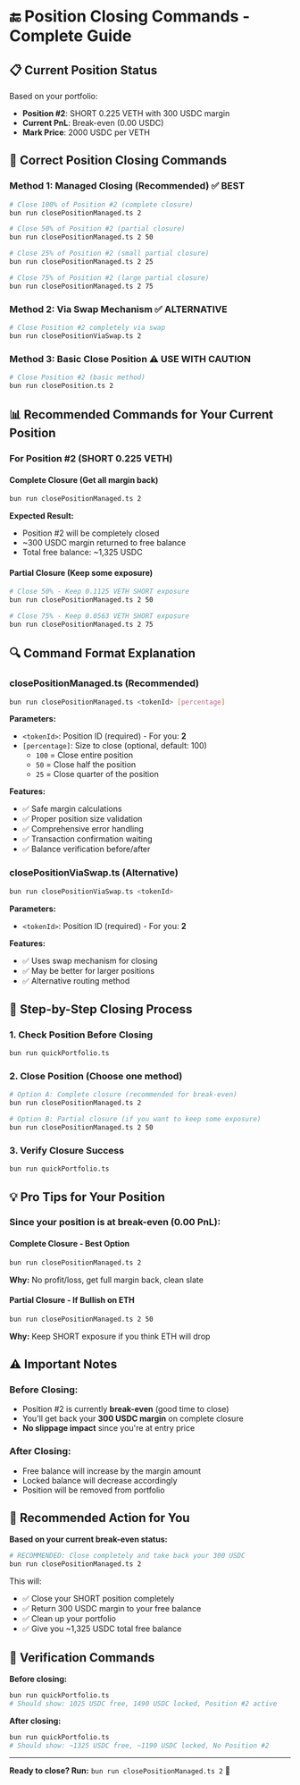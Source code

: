 # 🔚 Position Closing Commands - Complete Guide

## 📋 Current Position Status
Based on your portfolio:
- **Position #2**: SHORT 0.225 VETH with 300 USDC margin
- **Current PnL**: Break-even (0.00 USDC)
- **Mark Price**: 2000 USDC per VETH

## 🎯 **Correct Position Closing Commands**

### **Method 1: Managed Closing (Recommended)** ✅ **BEST**
```bash
# Close 100% of Position #2 (complete closure)
bun run closePositionManaged.ts 2

# Close 50% of Position #2 (partial closure)
bun run closePositionManaged.ts 2 50

# Close 25% of Position #2 (small partial closure)
bun run closePositionManaged.ts 2 25

# Close 75% of Position #2 (large partial closure)
bun run closePositionManaged.ts 2 75
```

### **Method 2: Via Swap Mechanism** ✅ **ALTERNATIVE**
```bash
# Close Position #2 completely via swap
bun run closePositionViaSwap.ts 2
```

### **Method 3: Basic Close Position** ⚠️ **USE WITH CAUTION**
```bash
# Close Position #2 (basic method)
bun run closePosition.ts 2
```

## 📊 **Recommended Commands for Your Current Position**

### **For Position #2 (SHORT 0.225 VETH)**

#### **Complete Closure (Get all margin back)**
```bash
bun run closePositionManaged.ts 2
```
**Expected Result:**
- Position #2 will be completely closed
- ~300 USDC margin returned to free balance
- Total free balance: ~1,325 USDC

#### **Partial Closure (Keep some exposure)**
```bash
# Close 50% - Keep 0.1125 VETH SHORT exposure
bun run closePositionManaged.ts 2 50

# Close 75% - Keep 0.0563 VETH SHORT exposure  
bun run closePositionManaged.ts 2 75
```

## 🔍 **Command Format Explanation**

### **closePositionManaged.ts** (Recommended)
```bash
bun run closePositionManaged.ts <tokenId> [percentage]
```

**Parameters:**
- `<tokenId>`: Position ID (required) - For you: **2**
- `[percentage]`: Size to close (optional, default: 100)
  - `100` = Close entire position
  - `50` = Close half the position
  - `25` = Close quarter of the position

**Features:**
- ✅ Safe margin calculations
- ✅ Proper position size validation
- ✅ Comprehensive error handling
- ✅ Transaction confirmation waiting
- ✅ Balance verification before/after

### **closePositionViaSwap.ts** (Alternative)
```bash
bun run closePositionViaSwap.ts <tokenId>
```

**Parameters:**
- `<tokenId>`: Position ID (required) - For you: **2**

**Features:**
- ✅ Uses swap mechanism for closing
- ✅ May be better for larger positions
- ✅ Alternative routing method

## 🚀 **Step-by-Step Closing Process**

### **1. Check Position Before Closing**
```bash
bun run quickPortfolio.ts
```

### **2. Close Position (Choose one method)**
```bash
# Option A: Complete closure (recommended for break-even)
bun run closePositionManaged.ts 2

# Option B: Partial closure (if you want to keep some exposure)
bun run closePositionManaged.ts 2 50
```

### **3. Verify Closure Success**
```bash
bun run quickPortfolio.ts
```

## 💡 **Pro Tips for Your Position**

### **Since your position is at break-even (0.00 PnL):**

#### **Complete Closure - Best Option**
```bash
bun run closePositionManaged.ts 2
```
**Why:** No profit/loss, get full margin back, clean slate

#### **Partial Closure - If Bullish on ETH**
```bash
bun run closePositionManaged.ts 2 50
```
**Why:** Keep SHORT exposure if you think ETH will drop

## ⚠️ **Important Notes**

### **Before Closing:**
- Position #2 is currently **break-even** (good time to close)
- You'll get back your **300 USDC margin** on complete closure
- **No slippage impact** since you're at entry price

### **After Closing:**
- Free balance will increase by the margin amount
- Locked balance will decrease accordingly
- Position will be removed from portfolio

## 🎯 **Recommended Action for You**

**Based on your current break-even status:**

```bash
# RECOMMENDED: Close completely and take back your 300 USDC
bun run closePositionManaged.ts 2
```

This will:
- ✅ Close your SHORT position completely
- ✅ Return 300 USDC margin to your free balance  
- ✅ Clean up your portfolio
- ✅ Give you ~1,325 USDC total free balance

## 🔄 **Verification Commands**

**Before closing:**
```bash
bun run quickPortfolio.ts
# Should show: 1025 USDC free, 1490 USDC locked, Position #2 active
```

**After closing:**
```bash
bun run quickPortfolio.ts  
# Should show: ~1325 USDC free, ~1190 USDC locked, No Position #2
```

---

**Ready to close? Run:** `bun run closePositionManaged.ts 2` 🚀
